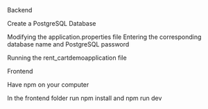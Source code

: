 Backend

Create a PostgreSQL Database

Modifying the application.properties file Entering the corresponding database name and PostgreSQL password

Running the rent_cartdemoapplication file


Frontend

Have npm on your computer

In the frontend folder run npm install and npm run dev
